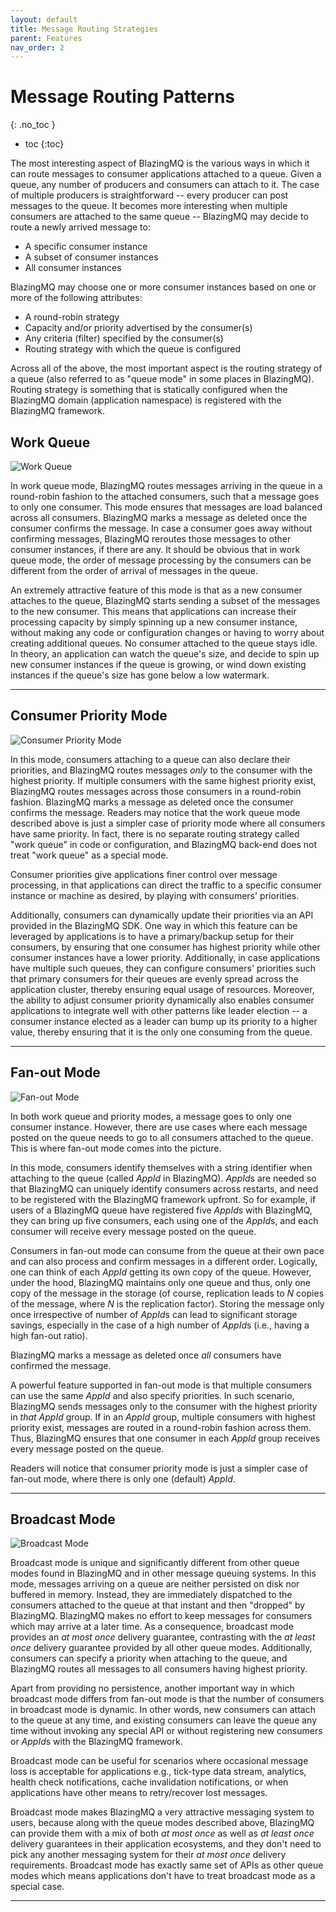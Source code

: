```yaml
---
layout: default
title: Message Routing Strategies
parent: Features
nav_order: 2
---
```


# Message Routing Patterns
{: .no_toc }

* toc
{:toc}

The most interesting aspect of BlazingMQ is the various ways in which it can
route messages to consumer applications attached to a queue.  Given a queue,
any number of producers and consumers can attach to it.  The case of multiple
producers is straightforward -- every producer can post messages to the queue.
It becomes more interesting when multiple consumers are attached to the same
queue -- BlazingMQ may decide to route a newly arrived message to:

- A specific consumer instance
- A subset of consumer instances
- All consumer instances

BlazingMQ may choose one or more consumer instances based on one or more of the
following attributes:

- A round-robin strategy
- Capacity and/or priority advertised by the consumer(s)
- Any criteria (filter) specified by the consumer(s)
- Routing strategy with which the queue is configured

Across all of the above, the most important aspect is the routing strategy of a
queue (also referred to as "queue mode" in some places in BlazingMQ).  Routing
strategy is something that is statically configured when the BlazingMQ domain
(application namespace) is registered with the BlazingMQ framework.

## Work Queue

![Work Queue](../../../assets/images/wq.png "Work Queue Mode")

In work queue mode, BlazingMQ routes messages arriving in the queue in a
round-robin fashion to the attached consumers, such that a message goes to only
one consumer.  This mode ensures that messages are load balanced across all
consumers.  BlazingMQ marks a message as deleted once the consumer confirms the
message.  In case a consumer goes away without confirming messages, BlazingMQ
reroutes those messages to other consumer instances, if there are any.  It
should be obvious that in work queue mode, the order of message processing by
the consumers can be different from the order of arrival of messages in the
queue.

An extremely attractive feature of this mode is that as a new consumer attaches
to the queue, BlazingMQ starts sending a subset of the messages to the new
consumer.  This means that applications can increase their processing capacity
by simply spinning up a new consumer instance, without making any code or
configuration changes or having to worry about creating additional queues.  No
consumer attached to the queue stays idle.  In theory, an application can watch
the queue's size, and decide to spin up new consumer instances if the queue is
growing, or wind down existing instances if the queue's size has gone below a
low watermark.

---

## Consumer Priority Mode

![Consumer Priority Mode](../../../assets/images/priority.png "Consumer Priority Mode")

In this mode, consumers attaching to a queue can also declare their priorities,
and BlazingMQ routes messages *only* to the consumer with the highest priority.
If multiple consumers with the same highest priority exist, BlazingMQ routes
messages across those consumers in a round-robin fashion.  BlazingMQ marks a
message as deleted once the consumer confirms the message.  Readers may notice
that the work queue mode described above is just a simpler case of priority
mode where all consumers have same priority.  In fact, there is no separate
routing strategy called "work queue" in code or configuration, and BlazingMQ
back-end does not treat "work queue" as a special mode.

Consumer priorities give applications finer control over message processing, in
that applications can direct the traffic to a specific consumer instance or
machine as desired, by playing with consumers' priorities.

Additionally, consumers can dynamically update their priorities via an API
provided in the BlazingMQ SDK.  One way in which this feature can be leveraged
by applications is to have a primary/backup setup for their consumers, by
ensuring that one consumer has highest priority while other consumer instances
have a lower priority.  Additionally, in case applications have multiple such
queues, they can configure consumers' priorities such that primary consumers
for their queues are evenly spread across the application cluster, thereby
ensuring equal usage of resources.  Moreover, the ability to adjust consumer
priority dynamically also enables consumer applications to integrate well with
other patterns like leader election -- a consumer instance elected as a leader
can bump up its priority to a higher value, thereby ensuring that it is the
only one consuming from the queue.

---

## Fan-out Mode

![Fan-out Mode](../../../assets/images/fan-out.png "Fan-out Mode")

In both work queue and priority modes, a message goes to only one consumer
instance.  However, there are use cases where each message posted on the queue
needs to go to all consumers attached to the queue.  This is where fan-out mode
comes into the picture.

In this mode, consumers identify themselves with a string identifier when
attaching to the queue (called *AppId* in BlazingMQ). *AppId*s are needed so
that BlazingMQ can uniquely identify consumers across restarts, and need to be
registered with the BlazingMQ framework upfront.  So for example, if users of a
BlazingMQ queue have registered five *AppId*s with BlazingMQ, they can bring up
five consumers, each using one of the *AppId*s, and each consumer will receive
every message posted on the queue.

Consumers in fan-out mode can consume from the queue at their own pace and can
also process and confirm messages in a different order.  Logically, one can
think of each *AppId* getting its own copy of the queue.  However, under the
hood, BlazingMQ maintains only one queue and thus, only one copy of the message
in the storage (of course, replication leads to *N* copies of the message,
where *N* is the replication factor).  Storing the message only once
irrespective of number of *AppId*s can lead to significant storage savings,
especially in the case of a high number of *AppId*s (i.e., having a high
fan-out ratio).

BlazingMQ marks a message as deleted once *all* consumers have confirmed the
message.

A powerful feature supported in fan-out mode is that multiple consumers can use
the same *AppId* and also specify priorities.  In such scenario, BlazingMQ
sends messages only to the consumer with the highest priority in *that* *AppId*
group.  If in an *AppId* group, multiple consumers with highest priority exist,
messages are routed in a round-robin fashion across them.  Thus, BlazingMQ
ensures that one consumer in each *AppId* group receives every message posted
on the queue.

Readers will notice that consumer priority mode is just a simpler case of
fan-out mode, where there is only one (default) *AppId*.

---

## Broadcast Mode

![Broadcast Mode](../../../assets/images/bcast.png "Broadcast Mode")

Broadcast mode is unique and significantly different from other queue modes
found in BlazingMQ and in other message queuing systems.  In this mode,
messages arriving on a queue are neither persisted on disk nor buffered in
memory.  Instead, they are immediately dispatched to the consumers attached to
the queue at that instant and then "dropped" by BlazingMQ.  BlazingMQ makes no
effort to keep messages for consumers which may arrive at a later time.  As a
consequence, broadcast mode provides an *at most once* delivery guarantee,
contrasting with the *at least once* delivery guarantee provided by all other
queue modes.  Additionally, consumers can specify a priority when attaching to
the queue, and BlazingMQ routes all messages to all consumers having highest
priority.

Apart from providing no persistence, another important way in which broadcast
mode differs from fan-out mode is that the number of consumers in broadcast
mode is dynamic.  In other words, new consumers can attach to the queue at any
time, and existing consumers can leave the queue any time without invoking any
special API or without registering new consumers or *AppId*s with the BlazingMQ
framework.

Broadcast mode can be useful for scenarios where occasional message loss is
acceptable for applications e.g., tick-type data stream, analytics, health
check notifications, cache invalidation notifications, or when applications
have other means to retry/recover lost messages.

Broadcast mode makes BlazingMQ a very attractive messaging system to users,
because along with the queue modes described above, BlazingMQ can provide them
with a mix of both *at most once* as well as *at least once* delivery
guarantees in their application ecosystems, and they don't need to pick any
another messaging system for their *at most once* delivery requirements.
Broadcast mode has exactly same set of APIs as other queue modes which means
applications don't have to treat broadcast mode as a special case.

---
